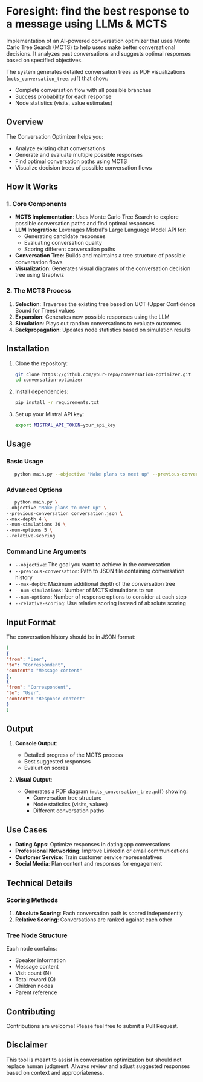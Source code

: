 # Foresight: find the best response to a message using LLMs & MCTS

Implementation of an AI-powered conversation optimizer that uses Monte Carlo Tree Search (MCTS) to help users make better conversational decisions. It analyzes past conversations and suggests optimal responses based on specified objectives.

The system generates detailed conversation trees as PDF visualizations (`mcts_conversation_tree.pdf`) that show:
- Complete conversation flow with all possible branches
- Success probability for each response
- Node statistics (visits, value estimates)

## Overview

The Conversation Optimizer helps you:
- Analyze existing chat conversations
- Generate and evaluate multiple possible responses
- Find optimal conversation paths using MCTS
- Visualize decision trees of possible conversation flows

## How It Works

### 1. Core Components

- **MCTS Implementation**: Uses Monte Carlo Tree Search to explore possible conversation paths and find optimal responses
- **LLM Integration**: Leverages Mistral's Large Language Model API for:
  - Generating candidate responses
  - Evaluating conversation quality
  - Scoring different conversation paths
- **Conversation Tree**: Builds and maintains a tree structure of possible conversation flows
- **Visualization**: Generates visual diagrams of the conversation decision tree using Graphviz

### 2. The MCTS Process

1. **Selection**: Traverses the existing tree based on UCT (Upper Confidence Bound for Trees) values
2. **Expansion**: Generates new possible responses using the LLM
3. **Simulation**: Plays out random conversations to evaluate outcomes
4. **Backpropagation**: Updates node statistics based on simulation results

## Installation

1. Clone the repository:
   ```bash
   git clone https://github.com/your-repo/conversation-optimizer.git
   cd conversation-optimizer
   ```

2. Install dependencies:
   ```bash
   pip install -r requirements.txt
   ```

3. Set up your Mistral API key:
   ```bash
   export MISTRAL_API_TOKEN=your_api_key
   ```

## Usage

### Basic Usage

```bash
   python main.py --objective "Make plans to meet up" --previous-conversation conversation.json
```

### Advanced Options
```bash
   python main.py \
--objective "Make plans to meet up" \
--previous-conversation conversation.json \
--max-depth 4 \
--num-simulations 30 \
--num-options 5 \
--relative-scoring
```

### Command Line Arguments

- `--objective`: The goal you want to achieve in the conversation
- `--previous-conversation`: Path to JSON file containing conversation history
- `--max-depth`: Maximum additional depth of the conversation tree
- `--num-simulations`: Number of MCTS simulations to run
- `--num-options`: Number of response options to consider at each step
- `--relative-scoring`: Use relative scoring instead of absolute scoring

## Input Format

The conversation history should be in JSON format:

```json
[
{
"from": "User",
"to": "Correspondent",
"content": "Message content"
},
{
"from": "Correspondent",
"to": "User",
"content": "Response content"
}
]
```

## Output

1. **Console Output**: 
   - Detailed progress of the MCTS process
   - Best suggested responses
   - Evaluation scores

2. **Visual Output**:
   - Generates a PDF diagram (`mcts_conversation_tree.pdf`) showing:
     - Conversation tree structure
     - Node statistics (visits, values)
     - Different conversation paths

## Use Cases

- **Dating Apps**: Optimize responses in dating app conversations
- **Professional Networking**: Improve LinkedIn or email communications
- **Customer Service**: Train customer service representatives
- **Social Media**: Plan content and responses for engagement

## Technical Details

### Scoring Methods

1. **Absolute Scoring**: Each conversation path is scored independently
2. **Relative Scoring**: Conversations are ranked against each other

### Tree Node Structure

Each node contains:
- Speaker information
- Message content
- Visit count (N)
- Total reward (Q)
- Children nodes
- Parent reference

## Contributing

Contributions are welcome! Please feel free to submit a Pull Request.

## Disclaimer

This tool is meant to assist in conversation optimization but should not replace human judgment. Always review and adjust suggested responses based on context and appropriateness.
